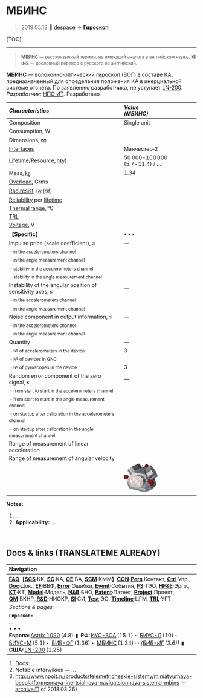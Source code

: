 # МБИНС
> 2019.05.12 [🚀](../index/index.md) [despace](index.md) → **[Гироскоп](iu.md)**

[TOC]

---

> <small>**МБИНС** — русскоязычный термин, не имеющий аналога в английском языке. **㎆INS** — дословный перевод с русского на английский.</small>

**МБИНС** — волоконно‑оптический [гироскоп](iu.md) (ВОГ) в составе [КА](sc.md), предназначенный для определения положения КА в инерциальной системе отсчёта. По заявлению разработчика, не уступает [LN-200](ln_200.md).  
*Разработчик:* [НПО ИТ](zz_npoit.md). Разработано

|*Characteristics*|*[Value](si.md)<br> (МБИНС)*|
|:--|:--|
|Composition|Single unit|
|Consumption, W| |
|Dimensions, ㎜| |
|[Interfaces](interface.md)|Манчестер‑2|
|[Lifetime](lifetime.md)/Resource, h(y)|50 000 ‑ 100 000 (5.7 ‑ 11.4) / …|
|Mass, ㎏|1.34|
|[Overload](vibration.md), Grms| |
|[Rad.resist](ion_rad.md), ㏉ (㎭)| |
|[Reliability](qm.md) per [lifetime](lifetime.md)| |
|[Thermal range](tcs.md), ℃| |
|[TRL](trl.md)| |
|[Voltage](voltage.md), V| |
|**【Specific】**|• • •|
|Impulse price (scale coefficient), ≤|—|
|<small>・in the accelerometers channel</small>| |
|<small>・in the angle measurement channel</small>| |
|<small>・stability in the accelerometers channel</small>| |
|<small>・stability in the angle measurement channel</small>| |
|Instability of the angular position of sensitivity axes, ≤|—|
|<small>・in the accelerometers channel</small>| |
|<small>・in the angle measurement channel</small>| |
|Noise component in output information, ≤|—|
|<small>・in the accelerometers channel</small>| |
|<small>・in the angle measurement channel</small>| |
|Quantity|—|
|<small>・№ of accelerometers in the device</small>|3|
|<small>・№ of devices in GNC</small>| |
|<small>・№ of gyroscopes in the device</small>|3|
|Random error component of the zero signal, ≤|—|
|<small>・from start to start in the accelerometers channel</small>| |
|<small>・from start to start in the angle measurement channel</small>| |
|<small>・on startup after calibration in the accelerometers channel</small>| |
|<small>・on startup after calibration in the angle measurement channel</small>| |
|Range of measurement of linear acceleration| |
|Range of measurement of angular velocity| |
| |[![](f/iu/m/mbins_pic1_thumb.jpg)](f/iu/m/mbins_pic1.png)|

**Notes:**

   1. …
   1. **Applicability:** …



<p style="page-break-after:always"> </p>

## Docs & links (TRANSLATEME ALREADY)
|Navigation|
|:--|
|**[FAQ](faq.md)**【**[SCS](scs.md)**·КК, **[SC](sc.md)**·КА, **[OE](oe.md)**·БА, **[SGM](sgm.md)**·КММ】**[CON](contact.md)·[Pers](person.md)**·Контакт, **[Ctrl](control.md)**·Упр., **[Doc](doc.md)**·Док., **[EF](ef.md)**·ВВФ, **[Error](error.md)**·Ошибки, **[Event](event.md)**·События, **[FS](fs.md)**·ТЭО, **[HF&E](hfe.md)**·Эрго., **[KT](kt.md)**·КТ, **[Model](model.md)**·Модель, **[N&B](nnb.md)**·БНО, **[Patent](патент.md)**·Патент, **[Project](project.md)**·Проект, **[QM](qm.md)**·БКНР, **[R&D](rnd.md)**·НИОКР, **[SI](si.md)**·СИ, **[Test](test.md)**·ЭО, **[Timeline](timeline.md)**·ЦГМ, **[TRL](trl.md)**·УГТ|
|*Sections & pages*|
|**`Гироскоп:`**<br> …<br>• • •<br> **Европа:** [Astrix 1090](astrix_1090.md) (4.8)  ▮  **РФ:** [ИУС-ВОА](ius_voa.md) (15.1)・ [БИУС-Л](bius_l.md) (10)・ [БИУС-М](bius_m.md) (5.1)・ [БИБ-ФГ](bib_fg.md) (1.36)・ [МБИНС](mbins.md) (1.34) ··· *([БИБ-ИГ](bib_ig.md) (3.6))*  ▮  **США:** [LN-200](ln_200.md) (1.25)|

   1. Docs: …
   1. Notable interwikies — …
   1. <http://www.npoit.ru/products/telemetricheskie-sistemy/miniatyurnaya-besplatformennaya-inertsialnaya-navigatsionnaya-sistema-mbins> — [archive ❐](f/iu/m/mbins_npoit_ru.djvu) of 2018.03.26)

